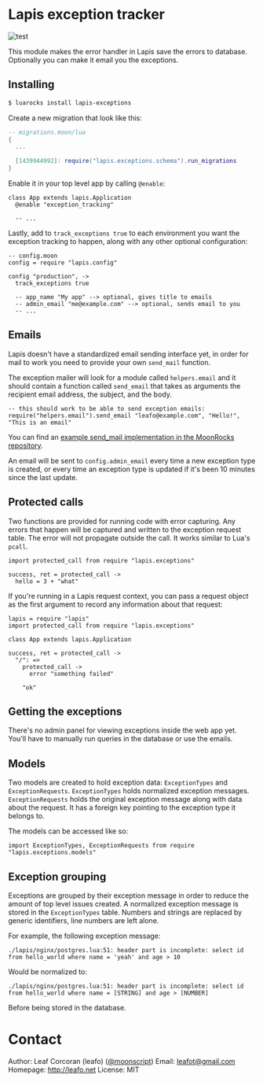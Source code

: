 # Lapis exception tracker

![test](https://github.com/leafo/lapis-exceptions/workflows/test/badge.svg)

This module makes the error handler in Lapis save the errors to database.
Optionally you can make it email you the exceptions.

## Installing

```bash
$ luarocks install lapis-exceptions
```

Create a new migration that look like this:

```lua
-- migrations.moon/lua
{
  ...

  [1439944992]: require("lapis.exceptions.schema").run_migrations
}
```

Enable it in your top level app by calling `@enable`:

```moon
class App extends lapis.Application
  @enable "exception_tracking"

  -- ...
```

Lastly, add to `track_exceptions true` to each environment you want the
exception tracking to happen, along with any other optional configuration:

```moon
-- config.moon
config = require "lapis.config"

config "production", ->
  track_exceptions true

  -- app_name "My app" --> optional, gives title to emails
  -- admin_email "me@example.com" --> optional, sends email to you
  -- ...
```

## Emails

Lapis doesn't have a standardized email sending interface yet, in order for
mail to work you need to provide your own `send_mail` function.

The exception mailer will look for a module called `helpers.email` and it
should contain a function called `send_email` that takes as arguments the
recipient email address, the subject, and the body.

```
-- this should work to be able to send exception emails:
require("helpers.email").send_email "leafo@example.com", "Hello!", "This is an email"
```

You can find an [example send_mail implementation in the MoonRocks
repository](https://github.com/leafo/moonrocks-site/blob/master/helpers/email.moon).

An email will be sent to `config.admin_email` every time a new exception type
is created, or every time an exception type is updated if it's been 10 minutes
since the last update.

## Protected calls

Two functions are provided for running code with error capturing. Any errors
that happen will be captured and written to the exception request table. The
error will not propagate outside the call. It works similar to Lua's `pcall`.


```moonscript
import protected_call from require "lapis.exceptions"

success, ret = protected_call ->
  hello = 3 + "what"

```

If you're running in a Lapis request context, you can pass a request object as
the first argument to record any information about that request:


```moonscript
lapis = require "lapis"
import protected_call from require "lapis.exceptions"

class App extends lapis.Application

success, ret = protected_call ->
  "/": =>
    protected_call ->
      error "something failed"

    "ok"
```



## Getting the exceptions

There's no admin panel for viewing exceptions inside the web app yet. You'll
have to manually run queries in the database or use the emails.

## Models

Two models are created to hold exception data: `ExceptionTypes` and
`ExceptionRequests`. `ExceptionTypes` holds normalized exception messages.
`ExceptionRequests` holds the original exception message along with data about
the request. It has a foreign key pointing to the exception type it belongs to.


The models can be accessed like so:

```moonscript
import ExceptionTypes, ExceptionRequests from require "lapis.exceptions.models"
```

## Exception grouping

Exceptions are grouped by their exception message in order to reduce the amount
of top level issues created. A normalized exception message is stored in the
`ExceptionTypes` table. Numbers and strings are replaced by generic
identifiers, line numbers are left alone.

For example, the following exception message:

    ./lapis/nginx/postgres.lua:51: header part is incomplete: select id from hello_world where name = 'yeah' and age > 10

Would be normalized to:

    ./lapis/nginx/postgres.lua:51: header part is incomplete: select id from hello_world where name = [STRING] and age > [NUMBER]

Before being stored in the database.

# Contact

Author: Leaf Corcoran (leafo) ([@moonscript](http://twitter.com/moonscript))
Email: leafot@gmail.com
Homepage: <http://leafo.net>
License: MIT

